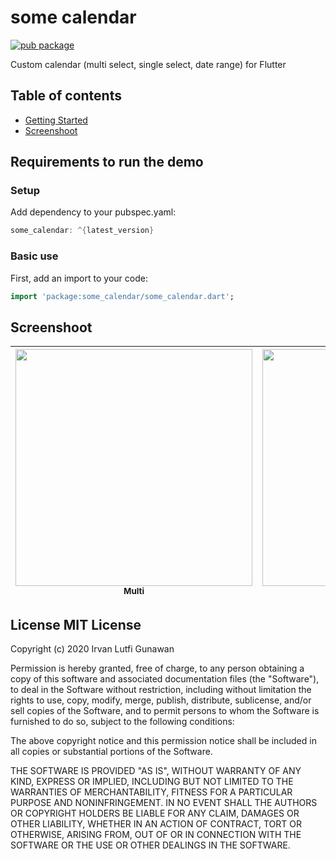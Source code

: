 # some calendar
[![pub package](https://img.shields.io/pub/v/some_calendar.svg)](https://pub.dev/packages/some_calendar#-readme-tab-)

Custom calendar (multi select, single select, date range) for Flutter

## Table of contents

* [Getting Started](#getting-started)
* [Screenshoot](#screenshot)

## <a name="#getting-started"></a>Requirements to run the demo ##

### Setup
Add dependency to your pubspec.yaml:

```dart
some_calendar: ^{latest_version}
```


### Basic use
First, add an import to your code:
```dart
import 'package:some_calendar/some_calendar.dart';
```

## <a name="#screenshot"></a>Screenshoot ##

| <img src="https://github.com/agryva/Some-Calendar/blob/master/screen/multi.jpg" width="379px;"/><br /><sub><b>Multi</b></sub> | <img src="https://github.com/agryva/Some-Calendar/blob/master/screen/range.jpg" width="379px;"/><br /><sub><b>Range</b></sub> | <img src="https://github.com/agryva/Some-Calendar/blob/master/screen/single.jpg" width="379px;"/><br /><sub><b>Single</b></sub> |
| :---: | :---: | :---: |

## License MIT License

Copyright (c) 2020 Irvan Lutfi Gunawan

Permission is hereby granted, free of charge, to any person obtaining a copy
of this software and associated documentation files (the "Software"), to deal
in the Software without restriction, including without limitation the rights
to use, copy, modify, merge, publish, distribute, sublicense, and/or sell
copies of the Software, and to permit persons to whom the Software is
furnished to do so, subject to the following conditions:

The above copyright notice and this permission notice shall be included in all
copies or substantial portions of the Software.

THE SOFTWARE IS PROVIDED "AS IS", WITHOUT WARRANTY OF ANY KIND, EXPRESS OR
IMPLIED, INCLUDING BUT NOT LIMITED TO THE WARRANTIES OF MERCHANTABILITY,
FITNESS FOR A PARTICULAR PURPOSE AND NONINFRINGEMENT. IN NO EVENT SHALL THE
AUTHORS OR COPYRIGHT HOLDERS BE LIABLE FOR ANY CLAIM, DAMAGES OR OTHER
LIABILITY, WHETHER IN AN ACTION OF CONTRACT, TORT OR OTHERWISE, ARISING FROM,
OUT OF OR IN CONNECTION WITH THE SOFTWARE OR THE USE OR OTHER DEALINGS IN THE
SOFTWARE.